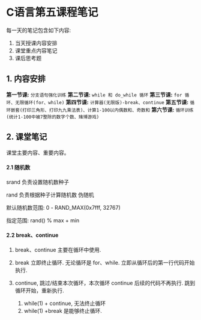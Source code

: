 #  C语言第五课程笔记

每一天的笔记包含如下内容:

1. 当天授课内容安排
2. 课堂重点内容笔记
3. 课后思考题



## 1. 内容安排

**第一节课:**   `分支语句强化训练`
**第二节课:**   `while 和 do_while 循环`
**第三节课:**   `for 循环、无限循环(for、while)`
**第四节课:**   `计算器(无限版)-break、continue`
**第五节课:**   `循环嵌套(打印三角形、打印九九乘法表)、计算1-100以内偶数和、奇数和`
**第六节课:**   `循环训练(统计1-100中被7整除的数字个数、赌博游戏)`



## 2. 课堂笔记

课堂主要内容、重要内容。



#### 2.1 随机数

srand 负责设置随机数种子

rand 负责根据种子计算随机数 伪随机

默认随机数范围: 0 - RAND_MAX(0x7fff, 32767)

指定范围: rand() % max + min



#### 2.2 break、continue

1. break、continue 主要在循环中使用.

2. break 立即终止循环. 无论循环是 for、while. 立即从循环后的第一行代码开始执行.

3. continue, 跳过/结束本次循环，本次循环 continue 后续的代码不再执行. 跳到循环开始，重新执行.

   1. while(1) + continue, 无法终止循环
   2. while(1) +break 是能够终止循环.

   

   

   

   






















